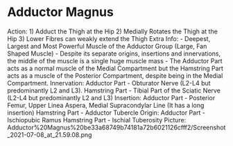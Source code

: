 # Adductor Magnus

Action: 1) Adduct the Thigh at the Hip                                             2) Medially Rotates the Thigh at the Hip                                                3) Lower Fibres can weakly extend the Thigh
Extra Info: - Deepest, Largest and Most Powerful Muscle of the Adductor Group (Large, Fan Shaped Muscle)                                                - Despite its separate origins, insertions and innervations, the middle of the muscle is a single huge muscle mass                                                   - The Adductor Part acts as a normal muscle of the Medial Compartment but the Hamstring Part acts as a muscle of the Posterior Compartment, despite being in the Medial Compartment.
Innervation: Adductor Part - Obturator Nerve (L2-L4 but predominantly L2 and L3).                                         Hamstring Part - Tibial Part of the Sciatic Nerve (L2-L4 but predominantly L2 and L3)
Insertion: Adductor Part - Posterior Femur, Upper Linea Aspera, Medial Supracondylar Line (It has a long insertion)                                                                                     Hamstring Part - Adductor Tubercle
Origin: Adductor Part - Ischiopubic Ramus                                     Hamstring Part - Ischial Tuberosity 
Picture: Adductor%20Magnus%20be33a68749b74181a72b6021126cfff2/Screenshot_2021-07-08_at_21.59.08.png